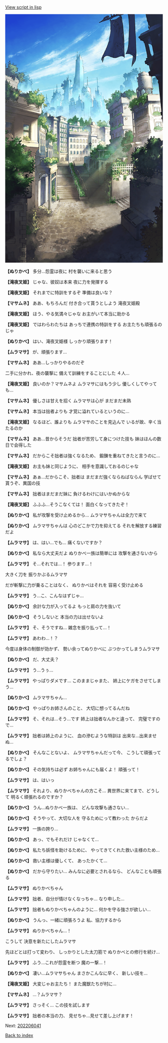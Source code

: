 [View script in lisp](../scripts/202206031.txt)

![in_downtown.png](../images/backgrounds/in_downtown.png)

**【ぬりかべ】**
多分…怨霊は夜に
村を襲いに来ると思う

**【滝夜叉姫】**
じゃな、彼奴は本来
夜に力を発揮する

**【滝夜叉姫】**
それまでに特訓をするぞ
準備は良いな？

**【マサムネ】**
ああ、もちろんだ
付き合って貰うとしよう
滝夜叉姫殿

**【滝夜叉姫】**
ほう、やる気満々じゃな
お主がいて本当に助かる

**【滝夜叉姫】**
ではわらわたちは
あっちで連携の特訓をする
お主たちも頑張るのじゃ

**【ぬりかべ】**
はい、滝夜叉姫様
しっかり頑張ります！

**【ムラマサ】**
が、頑張ります…

**【マサムネ】**
ああ…しっかりやるのだぞ

二手に分かれ、夜の襲撃に
備えて訓練をすることにした
４人…

**【滝夜叉姫】**
良いのか？マサムネよ
ムラマサにはもう少し
優しくしてやっても…

**【マサムネ】**
優しさは甘えを招く
ムラマサは心が
まだまだ未熟

**【マサムネ】**
本当は拙者よりも
才覚に溢れているというのに…

**【滝夜叉姫】**
なるほど、誰よりも
ムラマサのことを見込んで
いるが故、辛く当たるのか

**【マサムネ】**
ああ…昔からそうだ
拙者が苦労して身につけた技も
妹はほんの数日で会得した

**【マサムネ】**
だからこそ拙者は強くなるため、
鍛錬を重ねてきたと言うのに…

**【滝夜叉姫】**
お主も妹と同じように、
相手を意識しておるのじゃな

**【マサムネ】**
あぁ…だからこそ、拙者は
まだまだ強くならねばならん
学ばせて貰うぞ、異国の技

**【マサムネ】**
拙者はまだまだ妹に
負けるわけにはいかぬからな

**【滝夜叉姫】**
ふふふ…そうこなくては！
面白くなってきたぞ！

**【ぬりかべ】**
私が攻撃を受け止めるから…
ムラマサちゃんは全力で来て

**【ぬりかべ】**
ムラマサちゃんは
心のどこかで力を抑えてる
それを解放する練習だよ

**【ムラマサ】**
は、はい…でも…
痛くないですか？

**【ぬりかべ】**
私なら大丈夫だよ
ぬりかべ一族は簡単には
攻撃を通さないから

**【ムラマサ】**
そ…それでは…！
参ります…！

大きく刀を
振りかぶるムラマサ

だが斬撃に力が乗ることはなく、
ぬりかべはそれを
容易く受け止める

**【ムラマサ】**
う…こ、こんなはずじゃ…

**【ぬりかべ】**
余計な力が入ってるよ
もっと肩の力を抜いて

**【ぬりかべ】**
そうしないと
本当の力は出せないよ

**【ムラマサ】**
そ、そうですね…
雑念を振り払って…！

**【ムラマサ】**
あわわ…！？

今度は身体の制御が効かず、
勢い余ってぬりかべに
ぶつかってしまうムラマサ

**【ぬりかべ】**
だ、大丈夫？

**【ムラマサ】**
う…うぅ…

**【ムラマサ】**
やっぱりダメです…
このままじゃまた、
姉上にケガをさせてしまう…

**【ぬりかべ】**
ムラマサちゃん…

**【ぬりかべ】**
やっぱりお姉さんのこと、
大切に想ってるんだね

**【ムラマサ】**
そ、それは…そう…です
姉上は拙者なんかと違って、
完璧ですので…

**【ムラマサ】**
拙者は姉上のように、
血の滲むような特訓は
出来な…出来ませぬ…

**【ぬりかべ】**
そんなことないよ、
ムラマサちゃんだって今、
こうして頑張ってるでしょ？

**【ぬりかべ】**
その気持ちは必ず
お姉ちゃんにも届くよ！
頑張って！

**【ムラマサ】**
は、はいっ

**【ムラマサ】**
それより、ぬりかべちゃんの方こそ…
異世界に来てまで、どうして
明るく頑張れるのですか？

**【ぬりかべ】**
うん…ぬりかべ一族は、
どんな攻撃も通さない…

**【ぬりかべ】**
そうやって、大切な人を
守るためにって教わった
からだよ

**【ムラマサ】**
一族の誇り…

**【ぬりかべ】**
あっ、でもそれだけ
じゃなくて…

**【ぬりかべ】**
私たち妖怪を助けるために、
やってきてくれた救い主様のため…

**【ぬりかべ】**
救い主様は優しくて、
あったかくて…

**【ぬりかべ】**
だから守りたい…
みんなに必要とされるなら、
どんなことも頑張る

**【ムラマサ】**
ぬりかべちゃん

**【ムラマサ】**
拙者、自分が情けなくなっちゃ…
なり申した…

**【ムラマサ】**
拙者もぬりかべちゃんのように…
何かを守る強さが欲しい…

**【ぬりかべ】**
うんっ、一緒に頑張ろうよ
私、協力するから

**【ムラマサ】**
ぬりかべちゃん…！

こうして
決意を新たにしたムラマサ

先ほどとは打って変わり、
しっかりとした太刀筋で
ぬりかべとの修行を続け…

**【ムラマサ】**
ふう…これが怨霊を断つ
魔の一撃…！

**【ぬりかべ】**
凄い…ムラマサちゃん
まさかこんなに早く、
新しい技を…

**【滝夜叉姫】**
大変じゃお主たち！
また魔獣たちが村に…

**【マサムネ】**
…？ムラマサ？

**【ムラマサ】**
さっそく…
この技を試します

**【ムラマサ】**
拙者の本当の力、
見せちゃ…見せて差し上げます！


Next: [202206041](202206041.md)

[Back to index](index.md)

